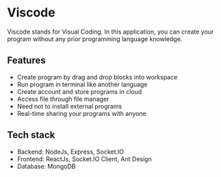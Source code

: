 # Viscode

<p>Viscode stands for Visual Coding. In this application, you can create your program without any prior programming language knowledge.

<h2>Features</h2>
<ul>
  <li>Create program by drag and drop blocks into workspace</li>
  <li>Run program in terminal like another language</li>
  <li>Create account and store programs in cloud</li>
  <li>Access file through file manager</li>
  <li>Need not to install external programs</li>
  <li>Real-time sharing your programs with anyone</li>
</ul>

<h2>Tech stack</h2>
<ul>
  <li>Backend: NodeJs, Express, Socket.IO</li>
  <li>Frontend: ReactJs, Socket.IO Client, Ant Design</li>
  <li>Database: MongoDB </li>
</ul>
